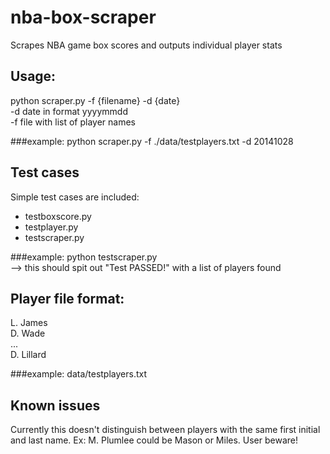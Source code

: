 nba-box-scraper
===============
Scrapes NBA game box scores and outputs individual player stats

Usage:
------
python scraper.py -f {filename} -d {date}  
	-d date in format yyyymmdd					
	-f file with list of player names

###example:
python scraper.py -f ./data/testplayers.txt -d 20141028

Test cases
----------
Simple test cases are included:
* testboxscore.py
* testplayer.py
* testscraper.py

###example:
python testscraper.py  
--> this should spit out "Test PASSED!" with a list of players found  

Player file format: 
-------------------
L. James  
D. Wade  
...  
D. Lillard  

###example:
data/testplayers.txt

Known issues
------------
Currently this doesn't distinguish between players with the same first initial and last name. Ex: M. Plumlee could be Mason or Miles. User beware!




